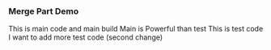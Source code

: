 ### Merge Part Demo
This is main code and main build
Main is Powerful than test
This is test code
I want to add more test code (second change)

